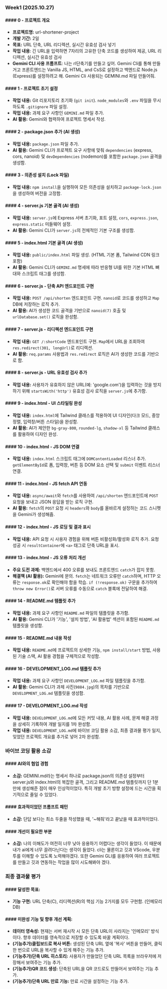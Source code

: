 ### Week1 (2025.10.27)

#### #### 0 - 프로젝트 개요 
- **프로젝트명:** url-shortener-project
- **개발 기간:** 2일
- **목표:** URL 단축, URL 리디렉션, 실시간 유효성 검사 넣기
- **작업 내용**: 긴 URL을 입력하면 7자리의 고유한 단축 코드를 생성하여 제공, URL 리디렉션, 실시간 유효성 검사
- **Gemini CLI 사용 프롬프트**: 나는 rl단축기를 만들고 싶어. Gemini Cli를 통해 만들거고 프론트엔드는 Vanilla JS, HTML, and CsS로 설정하고 백엔드로 Node.js (Express)를 설정하려고 해. Gemini Cli 사용되는 GEMINI.md 파일 만들어줘.

#### #### 1 - 프로젝트 초기 설정
- **작업 내용:** Git 리포지토리 초기화 (`git init`). `node_modules`와 `.env` 파일을 무시하도록 `.gitignore` 파일 설정.
- **작업 내용:** 과제 요구 사항인 `GEMINI.md` 파일 추가.
- **AI 활용:** Gemini와 협력하여 프로젝트 명세서 작성.

#### #### 2 - package.json 추가 (AI 생성)
- **작업 내용:** `package.json` 파일 추가.
- **AI 활용:** Gemini CLI가 프로젝트 요구 사항에 맞춰 `dependencies` (express, cors, nanoid) 및 `devDependencies` (nodemon)를 포함한 `package.json` 골격을 생성함.

#### #### 3 - 의존성 설치 (Lock 파일)
- **작업 내용:** `npm install`을 실행하여 모든 의존성을 설치하고 `package-lock.json`을 생성하여 버전을 고정함.

#### #### 4 - server.js 기본 골격 (AI 생성)
- **작업 내용:** `server.js`에 Express 서버 초기화, 포트 설정, `cors`, `express.json`, `express.static` 미들웨어 설정.
- **AI 활용:** Gemini CLI가 `server.js`의 전체적인 기본 구조를 생성함.

#### #### 5 - index.html 기본 골격 (AI 생성)
- **작업 내용:** `public/index.html` 파일 생성. (HTML 기본 폼, Tailwind CDN 링크 포함)
- **AI 활용:** Gemini CLI가 `GEMINI.md` 명세에 따라 반응형 UI를 위한 기본 HTML 뼈대와 스크립트 태그를 생성함.

#### #### 6 - server.js - 단축 API 엔드포인트 구현
- **작업 내용:** `POST /api/shorten` 엔드포인트 구현. `nanoid`로 코드를 생성하고 `Map` DB에 저장하는 로직 추가.
- **AI 활용:** AI가 생성한 코드 골격을 기반으로 `nanoid(7)` 호출 및 `urlDatabase.set()` 로직을 완성함.

#### #### 7 - server.js - 리디렉션 엔드포인트 구현
- **작업 내용:** `GET /:shortCode` 엔드포인트 구현. `Map`에서 URL을 조회하여 `res.redirect(301, longUrl)`로 리디렉션.
- **AI 활용:** `req.params` 사용법과 `res.redirect` 로직은 AI가 생성한 코드를 기반으로 함.

#### #### 8 - server.js - URL 유효성 검사 추가
- **작업 내용:** 사용자가 유효하지 않은 URL(예: 'google.com')을 입력하는 것을 방지하기 위해 `startsWith('http')` 유효성 검사 로직을 `server.js`에 추가함.

#### #### 9 - index.html - UI 스타일링 완성
- **작업 내용:** `index.html`에 Tailwind 클래스를 적용하여 UI 디자인(다크 모드, 중앙 정렬, 입력창/버튼 스타일)을 완성함.
- **AI 활용:** AI가 제안한 `bg-gray-800`, `rounded-lg`, `shadow-xl` 등 Tailwind 클래스를 활용하여 디자인 완성.

#### #### 10 - index.html - JS DOM 연결
- **작업 내용:** `index.html` 스크립트 태그에 `DOMContentLoaded` 리스너 추가. `getElementById`로 폼, 입력창, 버튼 등 DOM 요소 선택 및 `submit` 이벤트 리스너 연결.

#### #### 11 - index.html - JS fetch API 연동
- **작업 내용:** `async/await`와 `fetch`를 사용하여 `/api/shorten` 엔드포인트에 `POST` 요청을 보내고 JSON 응답을 받는 로직 구현.
- **AI 활용:** `fetch`의 `POST` 요청 시 `headers`와 `body`를 올바르게 설정하는 코드 스니펫을 Gemini가 생성해줌.

#### #### 12 - index.html - JS 로딩 및 결과 표시
- **작업 내용:** API 요청 시 사용자 경험을 위해 버튼 비활성화/활성화 로직 추가. 요청 성공 시 `resultContainer`에 `<a>` 태그로 단축 URL을 표시.

#### #### 13 - index.html - JS 오류 처리 개선
- **주요 도전 과제:** 백엔드에서 400 오류를 보내도 프론트엔드 `catch`가 잡지 못함.
- **해결책 (AI 활용):** Gemini에 문의. `fetch`는 네트워크 오류만 `catch`하며, HTTP 오류는 `response.ok`로 확인해야 함을 학습. `if (!response.ok)` 구문을 추가하여 `throw new Error()`로 서버 오류를 수동으로 `catch` 블록에 전달하여 해결.

#### #### 14 - README.md 템플릿 추가
- **작업 내용:** 과제 요구 사항인 `README.md` 파일의 템플릿을 추가함.
- **AI 활용:** Gemini CLI가 '기능', '설치 방법', 'AI 활용법' 섹션이 포함된 `README.md` 템플릿을 생성함.

#### #### 15 - README.md 내용 작성
- **작업 내용:** `README.md`에 프로젝트의 상세한 기능, `npm install/start` 방법, 사용된 기술 스택, AI 활용 경험을 구체적으로 작성함.

#### #### 16 - DEVELOPMENT_LOG.md 템플릿 추가
- **작업 내용:** 과제 요구 사항인 `DEVELOPMENT_LOG.md` 파일 템플릿을 추가함.
- **AI 활용:** Gemini CLI가 과제 사진(`9884.jpg`)의 목차를 기반으로 `DEVELOPMENT_LOG.md` 템플릿을 생성함.

#### #### 17 - DEVELOPMENT_LOG.md 작성
- **작업 내용:** `DEVELOPMENT_LOG.md`에 모든 커밋 내용, AI 활용 사례, 문제 해결 과정을 상세히 기록하여 개발 일지를 1차 완성함.
- **작업 내용:** `DEVELOPMENT_LOG.md`에 바이브 코딩 활용 소감, 최종 결과물 평가 일지, 잊었던 프로젝트 개요를 추가로 넣어 2차 완성함.


### 바이브 코딩 활용 소감

#### #### AI와의 협업 경험
- **소감:** GEMINI.md라는 명세서 하나로 package.json의 의존성 설정부터 server.js와 index.html의 복잡한 골격, 그리고 README.md 템플릿까지 단 1분 만에 생성해준 점이 매우 인상적이었다. 특히 개발 초기 방향 설정에 드는 시간을 획기적으로 줄일 수 있었다.
#### #### 효과적이었던 프롬프트 패턴
- **소감:** 단답 보다는 최소 두줄을 작성했을 때, '~해줘'라고 끝났을 때 효과적이었다.
#### #### 개선이 필요한 부분
- **소감:** 나의 이해도가 여전히 너무 낮아 응용하기 어렵다는 생각이 들었다. 이 때문에 내가 ai에게 너무 끌려다닌다는 생각이 들었다. cli는 물론이고 깃과 VScode, 우분투를 이해할 수 있도록 노력해야겠다. 또한 Gemini GLI를 응용하여 여러 프로젝트를 만들고 깃과 연동하는 작업을 많이 시도해봐야 겠다.


### 최종 결과물 평가

#### #### 달성한 목표:
- **기능 구현:** URL 단축(C), 리디렉션(R)의 핵심 기능 2가지를 모두 구현함. (인메모리 DB)
#### #### 미완성 기능 및 향후 개선 계획:
- **데이터 영속성:** 현재는 서버 재시작 시 모든 단축 URL이 사라지는 '인메모리' 방식이다. 향후 데이터를 영속적으로 저장할 수 있도록 바꿀 계획이다.
- **(기능추가)클립보드로 복사 버튼:** 생성된 단축 URL 옆에 '복사' 버튼을 만들어, 클릭 한 번으로 URL을 복사할 수 있게 해주는 기능 추가.
- **(기능추가)단축 URL 히스토리:** 사용자가 만들었던 단축 URL 목록을 브라우저에 저장해서 보여주는 기능 추가.
- **(기능추가)QR 코드 생성:** 단축된 URL을 QR 코드로도 만들어서 보여주는 기능 추가.
- **(기능추가)단축 URL 만료 기능:** 만료 시간을 설정하는 기능 추가.
